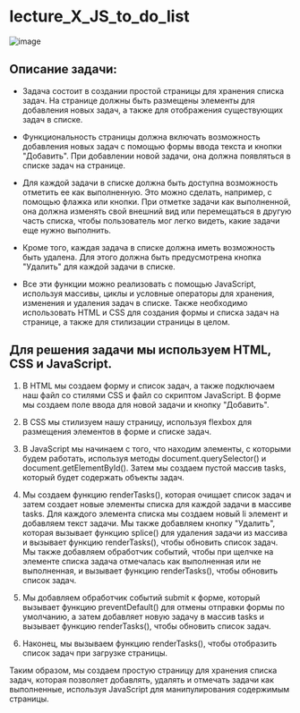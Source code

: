 # lecture_X_JS_to_do_list  
![image](https://user-images.githubusercontent.com/113675674/218657499-47f92025-b765-41c6-8220-86cec0a7dfd7.png)  

## Описание задачи:  

-  Задача состоит в создании простой страницы для хранения списка задач. На странице должны быть размещены элементы для добавления новых задач, а также для отображения существующих задач в списке.  

-  Функциональность страницы должна включать возможность добавления новых задач с помощью формы ввода текста и кнопки "Добавить". При добавлении новой задачи, она должна появляться в списке задач на странице.  

-  Для каждой задачи в списке должна быть доступна возможность отметить ее как выполненную. Это можно сделать, например, с помощью флажка или кнопки. При отметке задачи как выполненной, она должна изменять свой внешний вид или перемещаться в другую часть списка, чтобы пользователь мог легко видеть, какие задачи еще нужно выполнить.  

-  Кроме того, каждая задача в списке должна иметь возможность быть удалена. Для этого должна быть предусмотрена кнопка "Удалить" для каждой задачи в списке.  

-  Все эти функции можно реализовать с помощью JavaScript, используя массивы, циклы и условные операторы для хранения, изменения и удаления задач в списке. Также необходимо использовать HTML и CSS для создания формы и списка задач на странице, а также для стилизации страницы в целом.  

## Для решения задачи мы используем HTML, CSS и JavaScript.  

1. В HTML мы создаем форму и список задач, а также подключаем наш файл со стилями CSS и файл со скриптом JavaScript. В форме мы создаем поле ввода для новой задачи и кнопку "Добавить".  

2. В CSS мы стилизуем нашу страницу, используя flexbox для размещения элементов в форме и списке задач.  

3. В JavaScript мы начинаем с того, что находим элементы, с которыми будем работать, используя методы document.querySelector() и document.getElementById(). Затем мы создаем пустой массив tasks, который будет содержать объекты задач.  

4. Мы создаем функцию renderTasks(), которая очищает список задач и затем создает новые элементы списка для каждой задачи в массиве tasks. Для каждого элемента списка мы создаем новый li элемент и добавляем текст задачи. Мы также добавляем кнопку "Удалить", которая вызывает функцию splice() для удаления задачи из массива и вызывает функцию renderTasks(), чтобы обновить список задач. Мы также добавляем обработчик событий, чтобы при щелчке на элементе списка задача отмечалась как выполненная или не выполненная, и вызывает функцию renderTasks(), чтобы обновить список задач.  

5. Мы добавляем обработчик событий submit к форме, который вызывает функцию preventDefault() для отмены отправки формы по умолчанию, а затем добавляет новую задачу в массив tasks и вызывает функцию renderTasks(), чтобы обновить список задач.  

6. Наконец, мы вызываем функцию renderTasks(), чтобы отобразить список задач при загрузке страницы.  

Таким образом, мы создаем простую страницу для хранения списка задач, которая позволяет добавлять, удалять и отмечать задачи как выполненные, используя JavaScript для манипулирования содержимым страницы.  

